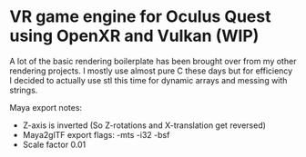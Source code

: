 # VR game engine for Oculus Quest using OpenXR and Vulkan (WIP)

A lot of the basic rendering boilerplate has been brought over from my other rendering projects. I mostly use almost pure C these days but for efficiency I decided to actually use stl this time for dynamic arrays and messing with strings.

Maya export notes:
- Z-axis is inverted (So Z-rotations and X-translation get reversed)
- Maya2glTF export flags: -mts -i32 -bsf
- Scale factor 0.01
